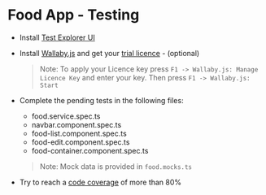 # Food App - Testing

- Install [Test Explorer UI](https://marketplace.visualstudio.com/items?itemName=hbenl.vscode-test-explorer)
- Install [Wallaby.js](https://marketplace.visualstudio.com/items?itemName=WallabyJs.wallaby-vscode) and get your [trial licence](https://wallabyjs.com/download/) - (optional) 

    > Note: To apply your Licence key press `F1 -> Wallaby.js: Manage Licence Key` and enter your key. Then press `F1 -> Wallaby.js: Start`

- Complete the pending tests in the following files:

    - food.service.spec.ts
    - navbar.component.spec.ts
    - food-list.component.spec.ts
    - food-edit.component.spec.ts
    - food-container.component.spec.ts

    > Note: Mock data is provided in `food.mocks.ts`

- Try to reach a [code coverage](https://angular.io/guide/testing-code-coverage) of more than 80%